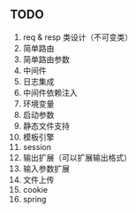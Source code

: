 TODO
-----------------------
1. req & resp 类设计（不可变类）
1. 简单路由
1. 简单路由参数
1. 中间件
1. 日志集成
1. 中间件依赖注入
1. 环境变量
1. 启动参数
1. 静态文件支持
1. 模板引擎
1. session
1. 输出扩展（可以扩展输出格式）
1. 输入参数扩展
1. 文件上传
1. cookie
1. spring